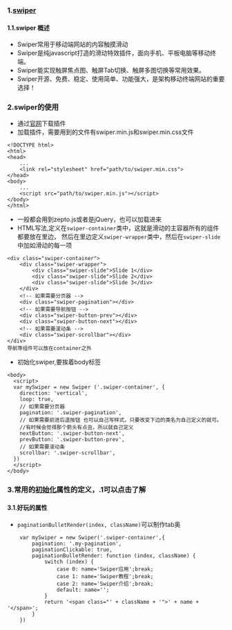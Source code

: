 ### 1.[swiper](http://www.swiper.com.cn/)

#### 1.1.swiper 概述
* Swiper常用于移动端网站的内容触摸滑动
* Swiper是纯javascript打造的滑动特效插件，面向手机、平板电脑等移动终端。 
* Swiper能实现触屏焦点图、触屏Tab切换、触屏多图切换等常用效果。
*  Swiper开源、免费、稳定、使用简单、功能强大，是架构移动终端网站的重要选择！
### 2.swiper的使用
* 通过[官网](http://www.swiper.com.cn/)下载插件
* 加载插件，需要用到的文件有swiper.min.js和swiper.min.css文件
```
<!DOCTYPE html>
<html>
<head>
    ...
    <link rel="stylesheet" href="path/to/swiper.min.css">
</head>
<body>
    ...
    <script src="path/to/swiper.min.js"></script>
</body>
</html>
```
* 一般都会用到zepto.js或者是jQuery，也可以加载进来
* HTML写法,定义在`swiper-container`类中，这就是滑动的主容器所有的组件都要放在里边，
然后在里边定义`swiper-wrapper`类中，然后在`swiper-slide`中加如滑动的每一项
```
<div class="swiper-container">
    <div class="swiper-wrapper">
        <div class="swiper-slide">Slide 1</div>
        <div class="swiper-slide">Slide 2</div>
        <div class="swiper-slide">Slide 3</div>
    </div>
    <!-- 如果需要分页器 -->
    <div class="swiper-pagination"></div>   
    <!-- 如果需要导航按钮 -->
    <div class="swiper-button-prev"></div>
    <div class="swiper-button-next"></div> 
    <!-- 如果需要滚动条 -->
    <div class="swiper-scrollbar"></div>
</div>
导航等组件可以放在container之外
```
* 初始化swiper,要挨着body标签
```
<body>
  <script>        
  var mySwiper = new Swiper ('.swiper-container', {
    direction: 'vertical',
    loop: true,
    // 如果需要分页器
    pagination: '.swiper-pagination',  
    // 如果需要前进后退按钮 也可以自己写样式，只要改变下边的类名为自己定义的就可。
    //有时候会觉得那个箭头有点丑，所以就自己定义
    nextButton: '.swiper-button-next',
    prevButton: '.swiper-button-prev',  
    // 如果需要滚动条
    scrollbar: '.swiper-scrollbar',
  })        
  </script>
</body>
```
### 3.常用的[初始化](http://www.swiper.com.cn/api/basic/2014/1215/21.html)属性的定义，.1可以点击了解
#### 3.1.好玩的属性
* `paginationBulletRender(index, className)`可以制作tab奥
```
    var mySwiper = new Swiper('.swiper-container',{
        pagination: '.my-pagination',
        paginationClickable: true,
        paginationBulletRender: function (index, className) {
            switch (index) {
                case 0: name='Swiper应用';break;
                case 1: name='Swiper教程';break;
                case 2: name='Swiper介绍';break;
                default: name='';
            }
            return '<span class="' + className + '">' + name + '</span>';
        }
    })
```

